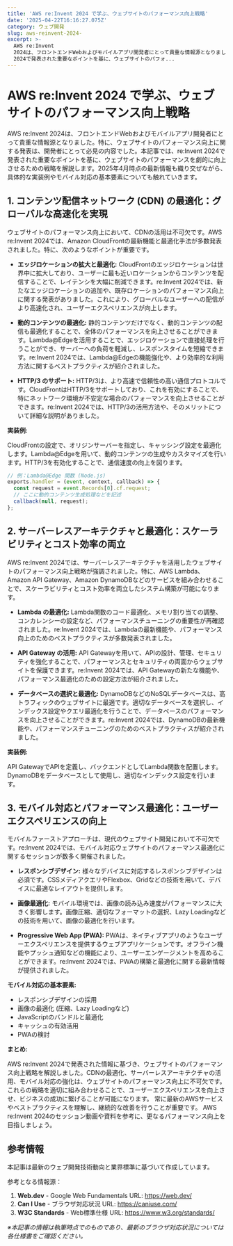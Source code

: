 ```yaml
---
title: 'AWS re:Invent 2024 で学ぶ、ウェブサイトのパフォーマンス向上戦略'
date: '2025-04-22T16:16:27.075Z'
category: ウェブ開発
slug: aws-reinvent-2024-
excerpt: >-
  AWS re:Invent
  2024は、フロントエンドWebおよびモバイルアプリ開発者にとって貴重な情報源となりました。特に、ウェブサイトのパフォーマンス向上に関する発表は、開発者にとって必見の内容でした。本記事では、re:Invent
  2024で発表された重要なポイントを基に、ウェブサイトのパフォ...
---
```


# AWS re:Invent 2024 で学ぶ、ウェブサイトのパフォーマンス向上戦略

AWS re:Invent 2024は、フロントエンドWebおよびモバイルアプリ開発者にとって貴重な情報源となりました。特に、ウェブサイトのパフォーマンス向上に関する発表は、開発者にとって必見の内容でした。本記事では、re:Invent 2024で発表された重要なポイントを基に、ウェブサイトのパフォーマンスを劇的に向上させるための戦略を解説します。2025年4月時点の最新情報も織り交ぜながら、具体的な実装例やモバイル対応の基本要素についても触れていきます。


## 1. コンテンツ配信ネットワーク (CDN) の最適化：グローバルな高速化を実現

ウェブサイトのパフォーマンス向上において、CDNの活用は不可欠です。AWS re:Invent 2024では、Amazon CloudFrontの最新機能と最適化手法が多数発表されました。特に、次のようなポイントが重要です。

* **エッジロケーションの拡大と最適化:** CloudFrontのエッジロケーションは世界中に拡大しており、ユーザーに最も近いロケーションからコンテンツを配信することで、レイテンシを大幅に削減できます。re:Invent 2024では、新たなエッジロケーションの追加や、既存ロケーションのパフォーマンス向上に関する発表がありました。これにより、グローバルなユーザーへの配信がより高速化され、ユーザーエクスペリエンスが向上します。

* **動的コンテンツの最適化:** 静的コンテンツだけでなく、動的コンテンツの配信も最適化することで、全体のパフォーマンスを向上させることができます。Lambda@Edgeを活用することで、エッジロケーションで直接処理を行うことができ、サーバーへの負荷を軽減し、レスポンスタイムを短縮できます。re:Invent 2024では、Lambda@Edgeの機能強化や、より効率的な利用方法に関するベストプラクティスが紹介されました。

* **HTTP/3 のサポート:** HTTP/3は、より高速で信頼性の高い通信プロトコルです。CloudFrontはHTTP/3をサポートしており、これを有効にすることで、特にネットワーク環境が不安定な場合のパフォーマンスを向上させることができます。re:Invent 2024では、HTTP/3の活用方法や、そのメリットについて詳細な説明がありました。

**実装例:**

CloudFrontの設定で、オリジンサーバーを指定し、キャッシング設定を最適化します。Lambda@Edgeを用いて、動的コンテンツの生成やカスタマイズを行います。HTTP/3を有効化することで、通信速度の向上を図ります。

```javascript
// 例：Lambda@Edge 関数 (Node.js)
exports.handler = (event, context, callback) => {
  const request = event.Records[0].cf.request;
  // ここに動的コンテンツ生成処理などを記述
  callback(null, request);
};
```


## 2. サーバーレスアーキテクチャと最適化：スケーラビリティとコスト効率の両立

AWS re:Invent 2024では、サーバーレスアーキテクチャを活用したウェブサイトのパフォーマンス向上戦略が強調されました。特に、AWS Lambda、Amazon API Gateway、Amazon DynamoDBなどのサービスを組み合わせることで、スケーラビリティとコスト効率を両立したシステム構築が可能になります。

* **Lambda の最適化:** Lambda関数のコード最適化、メモリ割り当ての調整、コンカレンシーの設定など、パフォーマンスチューニングの重要性が再確認されました。re:Invent 2024では、Lambdaの最新機能や、パフォーマンス向上のためのベストプラクティスが多数発表されました。

* **API Gateway の活用:** API Gatewayを用いて、APIの設計、管理、セキュリティを強化することで、パフォーマンスとセキュリティの両面からウェブサイトを保護できます。re:Invent 2024では、API Gatewayの新たな機能や、パフォーマンス最適化のための設定方法が紹介されました。

* **データベースの選択と最適化:** DynamoDBなどのNoSQLデータベースは、高トラフィックのウェブサイトに最適です。適切なデータベースを選択し、インデックス設定やクエリ最適化を行うことで、データベースのパフォーマンスを向上させることができます。re:Invent 2024では、DynamoDBの最新機能や、パフォーマンスチューニングのためのベストプラクティスが紹介されました。

**実装例:**

API GatewayでAPIを定義し、バックエンドとしてLambda関数を配置します。DynamoDBをデータベースとして使用し、適切なインデックス設定を行います。


## 3. モバイル対応とパフォーマンス最適化：ユーザーエクスペリエンスの向上

モバイルファーストアプローチは、現代のウェブサイト開発において不可欠です。re:Invent 2024では、モバイル対応ウェブサイトのパフォーマンス最適化に関するセッションが数多く開催されました。

* **レスポンシブデザイン:**  様々なデバイスに対応するレスポンシブデザインは必須です。CSSメディアクエリやFlexbox、Gridなどの技術を用いて、デバイスに最適なレイアウトを提供します。

* **画像最適化:** モバイル環境では、画像の読み込み速度がパフォーマンスに大きく影響します。画像圧縮、適切なフォーマットの選択、Lazy Loadingなどの技術を用いて、画像の最適化を行います。

* **Progressive Web App (PWA):** PWAは、ネイティブアプリのようなユーザーエクスペリエンスを提供するウェブアプリケーションです。オフライン機能やプッシュ通知などの機能により、ユーザーエンゲージメントを高めることができます。re:Invent 2024では、PWAの構築と最適化に関する最新情報が提供されました。

**モバイル対応の基本要素:**

- レスポンシブデザインの採用
- 画像の最適化 (圧縮、Lazy Loadingなど)
- JavaScriptのバンドルと最適化
- キャッシュの有効活用
- PWAの検討


**まとめ:**

AWS re:Invent 2024で発表された情報に基づき、ウェブサイトのパフォーマンス向上戦略を解説しました。CDNの最適化、サーバーレスアーキテクチャの活用、モバイル対応の強化は、ウェブサイトのパフォーマンス向上に不可欠です。これらの戦略を適切に組み合わせることで、ユーザーエクスペリエンスを向上させ、ビジネスの成功に繋げることが可能になります。  常に最新のAWSサービスやベストプラクティスを理解し、継続的な改善を行うことが重要です。  AWS re:Invent 2024のセッション動画や資料を参考に、更なるパフォーマンス向上を目指しましょう。


## 参考情報

本記事は最新のウェブ開発技術動向と業界標準に基づいて作成しています。

参考となる情報源：
1. **Web.dev** - Google Web Fundamentals
   URL: https://web.dev/
2. **Can I Use** - ブラウザ対応状況
   URL: https://caniuse.com/
3. **W3C Standards** - Web標準仕様
   URL: https://www.w3.org/standards/

*※本記事の情報は執筆時点でのものであり、最新のブラウザ対応状況については各仕様書をご確認ください。*
